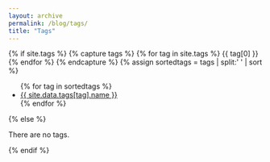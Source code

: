 ```yaml
---
layout: archive
permalink: /blog/tags/
title: "Tags"
---
```

{% if site.tags %}
	{% capture tags %}
		{% for tag in site.tags %}
			{{ tag[0] }}
		{% endfor %}
	{% endcapture %}
	{% assign sortedtags = tags | split:' ' | sort %}
	<ul>
		{% for tag in sortedtags %}
  			<li><a id = "{{ tag }}" class='t' href="{{ site.url }}/blog/tags/{{ tag }}">{{ site.data.tags[tag].name }}</a></li>
		{% endfor %}
	</ul>
	<style>
	{% for tag in sortedtags %}
		{% if tag.color %}
			{% assign tagcolor = site.data.tags[tag].color %}
			#{{ tag }}{
				border-bottom-color:#{{ tagcolor }};
				box-shadow:inset 0 -3px 0 #{{ tagcolor }};
			}
			#{{ tag }}:hover, #{{ tag }}:active{
				background:#{{ tagcolor }};
			}
   	{% endif %}
	{% endfor %}
	</style>
{% else %}
<p class='notice-brown'>There are no tags.</p>
{% endif %}